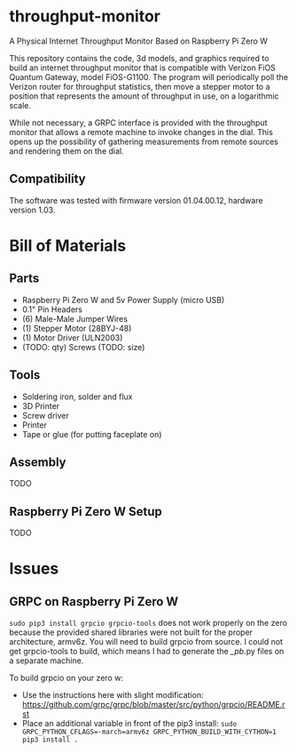 # throughput-monitor
A Physical Internet Throughput Monitor Based on Raspberry Pi Zero W

This repository contains the code, 3d models, and graphics required to build an internet throughput monitor that is compatible with Verizon FiOS Quantum Gateway, model FiOS-G1100. The program will periodically poll the Verizon router for throughput statistics, then move a stepper motor to a position that represents the amount of throughput in use, on a logarithmic scale.

While not necessary, a GRPC interface is provided with the throughput monitor that allows a remote machine to invoke changes in the dial. This opens up the possibility of gathering measurements from remote sources and rendering them on the dial.

## Compatibility
The software was tested with firmware version 01.04.00.12, hardware version 1.03.

# Bill of Materials

## Parts
* Raspberry Pi Zero W and 5v Power Supply (micro USB)
* 0.1" Pin Headers
* (6) Male-Male Jumper Wires
* (1) Stepper Motor (28BYJ-48)
* (1) Motor Driver (ULN2003)
* (TODO: qty) Screws (TODO: size)

## Tools
* Soldering iron, solder and flux
* 3D Printer
* Screw driver
* Printer
* Tape or glue (for putting faceplate on)

## Assembly

TODO

## Raspberry Pi Zero W Setup

TODO

# Issues

## GRPC on Raspberry Pi Zero W

```sudo pip3 install grpcio grpcio-tools``` does not work properly on the zero because the provided shared libraries were not built for the proper architecture, armv6z. You will need to build grpcio from source. I could not get grpcio-tools to build, which means I had to generate the *_pb*.py files on a separate machine.

To build grpcio on your zero w:
* Use the instructions here with slight modification: https://github.com/grpc/grpc/blob/master/src/python/grpcio/README.rst
* Place an additional variable in front of the pip3 install: ```sudo GRPC_PYTHON_CFLAGS=-march=armv6z GRPC_PYTHON_BUILD_WITH_CYTHON=1 pip3 install .```


